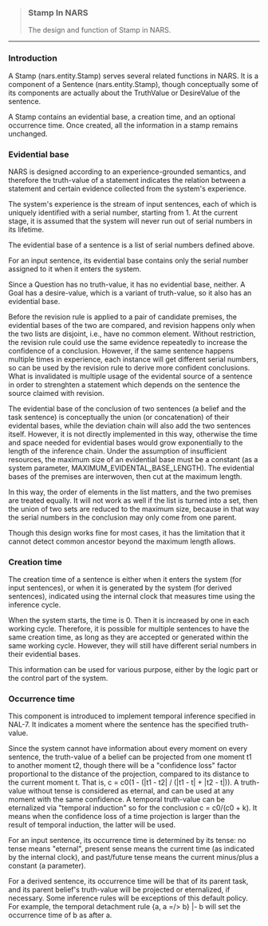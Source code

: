 > ### Stamp In NARS 
> The design and function of Stamp in NARS.

***

### Introduction

A Stamp (nars.entity.Stamp) serves several related functions in NARS. It is a component of a Sentence (nars.entity.Stamp), though conceptually some of its components are actually about the TruthValue or DesireValue of the sentence.

A Stamp contains an evidential base, a creation time, and an optional occurrence time. Once created, all the information in a stamp remains unchanged.

### Evidential base

NARS is designed according to an experience-grounded semantics, and therefore the truth-value of a statement indicates the relation between a statement and certain evidence collected from the system's experience.

The system's experience is the stream of input sentences, each of which is uniquely identified with a serial number, starting from 1. At the current stage, it is assumed that the system will never run out of serial numbers in its lifetime.

The evidential base of a sentence is a list of serial numbers defined above.

For an input sentence, its evidential base contains only the serial number assigned to it when it enters the system.

Since a Question has no truth-value, it has no evidential base, neither. A Goal has a desire-value, which is a variant of truth-value, so it also has an evidential base.

Before the revision rule is applied to a pair of candidate premises, the evidential bases of the two are compared, and revision happens only when the two lists are disjoint, i.e., have no common element. Without restriction, the revision rule could use the same evidence repeatedly to increase the confidence of a conclusion. However, if the same sentence happens multiple times in experience, each instance will get different serial numbers, so can be used by the revision rule to derive more confident conclusions. What is invalidated is multiple usage of the evidental source of a sentence in order to strenghten a statement which depends on the sentence the source claimed with revision.

The evidential base of the conclusion of two sentences (a belief and the task sentence) is conceptually the union (or concatenation) of their evidental bases, while the deviation chain will also add the two sentences itself. However, it is not directly implemented in this way, otherwise the time and space needed for evidential bases would grow exponentially to the length of the inference chain. Under the assumption of insufficient resources, the maximum size of an evidential base must be a constant (as a system parameter, MAXIMUM_EVIDENTAL_BASE_LENGTH). The evidential bases of the premises are interwoven, then cut at the maximum length.

In this way, the order of elements in the list matters, and the two premises are treated equally. It will not work as well if the list is turned into a set, then the union of two sets are reduced to the maximum size, because in that way the serial numbers in the conclusion may only come from one parent.

Though this design works fine for most cases, it has the limitation that it cannot detect common ancestor beyond the maximum length allows.

### Creation time

The creation time of a sentence is either when it enters the system (for input sentences), or when it is generated by the system (for derived sentences), indicated using the internal clock that measures time using the inference cycle.

When the system starts, the time is 0. Then it is increased by one in each working cycle. Therefore, it is possible for multiple sentences to have the same creation time, as long as they are accepted or generated within the same working cycle. However, they will still have different serial numbers in their evidential bases.

This information can be used for various purpose, either by the logic part or the control part of the system.

### Occurrence time

This component is introduced to implement temporal inference specified in NAL-7. It indicates a moment where the sentence has the specified truth-value.

Since the system cannot have information about every moment on every sentence, the truth-value of a belief can be projected from one moment t1 to another moment t2, though there will be a "confidence loss" factor proportional to the distance of the projection, compared to its distance to the current moment t. That is, c = c0(1 - (|t1 - t2| / (|t1 - t| + |t2 - t|)). A truth-value without tense is considered as eternal, and can be used at any moment with the same confidence. A temporal truth-value can be eternalized via "temporal induction" so for the conclusion c = c0/(c0 + k). It means when the confidence loss of a time projection is larger than the result of temporal induction, the latter will be used.

For an input sentence, its occurrence time is determined by its tense: no tense means "eternal", present sense means the current time (as indicated by the internal clock), and past/future tense means the current minus/plus a constant (a parameter).

For a derived sentence, its occurrence time will be that of its parent task, and its parent belief's truth-value will be projected or eternalized, if necessary. Some inference rules will be exceptions of this default policy. For example, the temporal detachment rule {a, a =/> b} |- b will set the occurrence time of b as after a.
